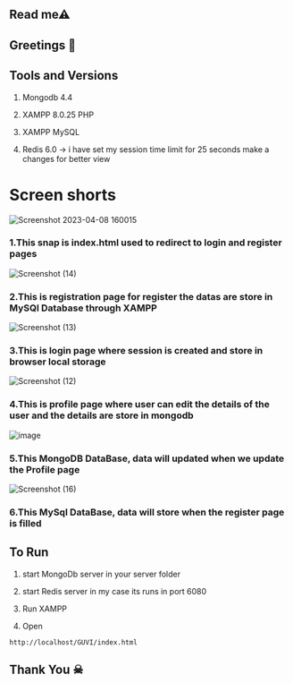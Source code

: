 ## Read me⚠ 


## Greetings 💐


## Tools and Versions

1. Mongodb 4.4

2. XAMPP 8.0.25 PHP

3. XAMPP MySQL

4. Redis 6.0
-> i have set my session time limit for 25 seconds make a changes for better view 

# Screen shorts

![Screenshot 2023-04-08 160015](https://user-images.githubusercontent.com/80122325/230822479-7e4c6af1-c01d-4ec4-b8df-676ca7448b76.png)

 ### 1.This snap is index.html used to redirect to login and register pages

![Screenshot (14)](https://user-images.githubusercontent.com/80122325/230822584-105349de-3b04-406d-91d1-4cf6c9c98f76.png)

### 2.This is registration page for register the datas are store in MySQl Database through XAMPP

![Screenshot (13)](https://user-images.githubusercontent.com/80122325/230822683-996d08ba-367c-4490-8a4c-4f072b4b079b.png)

### 3.This is login page where session is created and store in browser local storage

![Screenshot (12)](https://user-images.githubusercontent.com/80122325/230822781-802ddf36-96e3-4b75-b573-4175e3ee99ce.png)

### 4.This is profile page where user can edit the details of the user and the details are store in mongodb

![image](https://user-images.githubusercontent.com/80122325/230823523-9b124324-20ac-4f6f-837c-43430009187a.png)

### 5.This MongoDB DataBase, data will updated when we update the Profile page

![Screenshot (16)](https://user-images.githubusercontent.com/80122325/230823620-94c17f1c-9903-4675-b967-39ff2d33b780.png)

### 6.This MySql DataBase, data will store when the register page is filled




## To Run

1. start MongoDb server in your server folder

2. start Redis server in my case its runs in port 6080 

3. Run XAMPP

4. Open
```
http://localhost/GUVI/index.html
```

## Thank You ☠
